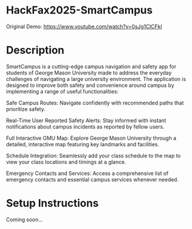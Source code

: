 # HackFax2025-SmartCampus
Original Demo: https://www.youtube.com/watch?v=0sJg1CICFkI 

# Description
SmartCampus is a cutting-edge campus navigation and safety app for students of George Mason University made to address the everyday challenges of navigating a large university environment. The application is designed to improve both safety and convenience around campus by implementing a range of useful functionalities:

Safe Campus Routes: Navigate confidently with recommended paths that prioritize safety.

Real-Time User Reported Safety Alerts: Stay informed with instant notifications about campus incidents as reported by fellow users.

Full Interactive GMU Map: Explore George Mason University through a detailed, interactive map featuring key landmarks and facilities.

Schedule Integration: Seamlessly add your class schedule to the map to view your class locations and timings at a glance.

Emergency Contacts and Services: Access a comprehensive list of emergency contacts and essential campus services whenever needed.

# Setup Instructions
Coming soon...
